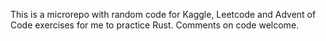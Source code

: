 This is a microrepo with random code for Kaggle, Leetcode and Advent of Code exercises for me to practice Rust.
Comments on code welcome.
